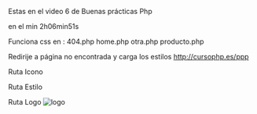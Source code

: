 Estas en el video 6 de Buenas prácticas Php

en el min 2h06min51s


Funciona css en :
404.php
home.php
otra.php
producto.php


Redirije a página no encontrada y carga los estilos
http://cursophp.es/ppp  

Ruta Icono
<link rel="shortcut icon" href="/assets/images/ms-icon-310x310.png" type="image/png" />

Ruta Estilo
<link rel="stylesheet" href="/assets/styles.css">

Ruta Logo
<img src="/assets/images/logo.svg" alt="logo">